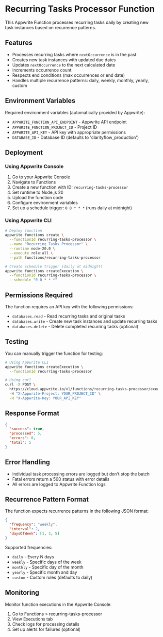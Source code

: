 # Recurring Tasks Processor Function

This Appwrite Function processes recurring tasks daily by creating new task instances based on recurrence patterns.

## Features

- Processes recurring tasks where `nextOccurrence` is in the past
- Creates new task instances with updated due dates
- Updates `nextOccurrence` to the next calculated date
- Increments occurrence count
- Respects end conditions (max occurrences or end date)
- Handles multiple recurrence patterns: daily, weekly, monthly, yearly, custom

## Environment Variables

Required environment variables (automatically provided by Appwrite):
- `APPWRITE_FUNCTION_API_ENDPOINT` - Appwrite API endpoint
- `APPWRITE_FUNCTION_PROJECT_ID` - Project ID
- `APPWRITE_API_KEY` - API key with appropriate permissions
- `DATABASE_ID` - Database ID (defaults to 'clarityflow_production')

## Deployment

### Using Appwrite Console

1. Go to your Appwrite Console
2. Navigate to Functions
3. Create a new function with ID: `recurring-tasks-processor`
4. Set runtime to Node.js 20
5. Upload the function code
6. Configure environment variables
7. Set up a schedule trigger: `0 0 * * *` (runs daily at midnight)

### Using Appwrite CLI

```bash
# Deploy function
appwrite functions create \
  --functionId recurring-tasks-processor \
  --name "Recurring Tasks Processor" \
  --runtime node-20.0 \
  --execute role:all \
  --path functions/recurring-tasks-processor

# Create schedule trigger (daily at midnight)
appwrite functions createExecution \
  --functionId recurring-tasks-processor \
  --schedule "0 0 * * *"
```

## Permissions Required

The function requires an API key with the following permissions:
- `databases.read` - Read recurring tasks and original tasks
- `databases.write` - Create new task instances and update recurring tasks
- `databases.delete` - Delete completed recurring tasks (optional)

## Testing

You can manually trigger the function for testing:

```bash
# Using Appwrite CLI
appwrite functions createExecution \
  --functionId recurring-tasks-processor

# Using curl
curl -X POST \
  https://cloud.appwrite.io/v1/functions/recurring-tasks-processor/executions \
  -H "X-Appwrite-Project: YOUR_PROJECT_ID" \
  -H "X-Appwrite-Key: YOUR_API_KEY"
```

## Response Format

```json
{
  "success": true,
  "processed": 5,
  "errors": 0,
  "total": 5
}
```

## Error Handling

- Individual task processing errors are logged but don't stop the batch
- Fatal errors return a 500 status with error details
- All errors are logged to Appwrite Function logs

## Recurrence Pattern Format

The function expects recurrence patterns in the following JSON format:

```json
{
  "frequency": "weekly",
  "interval": 2,
  "daysOfWeek": [1, 3, 5]
}
```

Supported frequencies:
- `daily` - Every N days
- `weekly` - Specific days of the week
- `monthly` - Specific day of the month
- `yearly` - Specific month and day
- `custom` - Custom rules (defaults to daily)

## Monitoring

Monitor function executions in the Appwrite Console:
1. Go to Functions > recurring-tasks-processor
2. View Executions tab
3. Check logs for processing details
4. Set up alerts for failures (optional)
